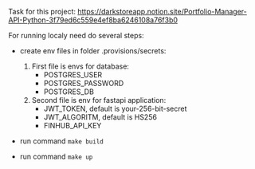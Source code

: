 Task for this project: https://darkstoreapp.notion.site/Portfolio-Manager-API-Python-3f79ed6c559e4ef8ba6246108a76f3b0

For running localy need do several steps: 

- create env files in folder .provisions/secrets:
    1. First file is envs for database:
        - POSTGRES_USER
        - POSTGRES_PASSWORD
        - POSTGRES_DB
    2. Second file is env for fastapi application:
        - JWT_TOKEN, default is your-256-bit-secret
        - JWT_ALGORITM, default is HS256
        - FINHUB_API_KEY

- run command `make build`

- run command `make up`